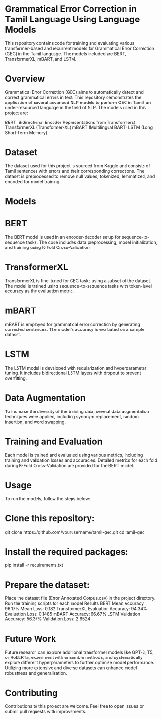 # Grammatical Error Correction in Tamil Language Using Language Models
This repository contains code for training and evaluating various transformer-based and recurrent models for Grammatical Error Correction (GEC) in the Tamil language. The models included are BERT, TransformerXL, mBART, and LSTM.

# Overview
Grammatical Error Correction (GEC) aims to automatically detect and correct grammatical errors in text. This repository demonstrates the application of several advanced NLP models to perform GEC in Tamil, an under-resourced language in the field of NLP. The models used in this project are:

BERT (Bidirectional Encoder Representations from Transformers)
TransformerXL (Transformer-XL)
mBART (Multilingual BART)
LSTM (Long Short-Term Memory)
# Dataset
The dataset used for this project is sourced from Kaggle and consists of Tamil sentences with errors and their corresponding corrections. The dataset is preprocessed to remove null values, tokenized, lemmatized, and encoded for model training.

# Models
# BERT
The BERT model is used in an encoder-decoder setup for sequence-to-sequence tasks. The code includes data preprocessing, model initialization, and training using K-Fold Cross-Validation.
# TransformerXL
TransformerXL is fine-tuned for GEC tasks using a subset of the dataset. The model is trained using sequence-to-sequence tasks with token-level accuracy as the evaluation metric.
# mBART
mBART is employed for grammatical error correction by generating corrected sentences. The model's accuracy is evaluated on a sample dataset.
# LSTM
The LSTM model is developed with regularization and hyperparameter tuning. It includes bidirectional LSTM layers with dropout to prevent overfitting.

# Data Augmentation
To increase the diversity of the training data, several data augmentation techniques were applied, including synonym replacement, random insertion, and word swapping.

# Training and Evaluation
Each model is trained and evaluated using various metrics, including training and validation losses and accuracies. Detailed metrics for each fold during K-Fold Cross-Validation are provided for the BERT model.

# Usage
To run the models, follow the steps below:

# Clone this repository:

git clone https://github.com/yourusername/tamil-gec.git
cd tamil-gec
# Install the required packages:

pip install -r requirements.txt
# Prepare the dataset:

Place the dataset file (Error Annotated Corpus.csv) in the project directory.
Run the training scripts for each model
Results
BERT
Mean Accuracy: 96.17%
Mean Loss: 0.182
TransformerXL
Evaluation Accuracy: 94.34%
Evaluation Loss: 0.1485
mBART
Accuracy: 66.67%
LSTM
Validation Accuracy: 56.37%
Validation Loss: 2.6524
# Future Work
Future research can explore additional transformer models like GPT-3, T5, or RoBERTa, experiment with ensemble methods, and systematically explore different hyperparameters to further optimize model performance. Utilizing more extensive and diverse datasets can enhance model robustness and generalization.

# Contributing
Contributions to this project are welcome. Feel free to open issues or submit pull requests with improvements.


